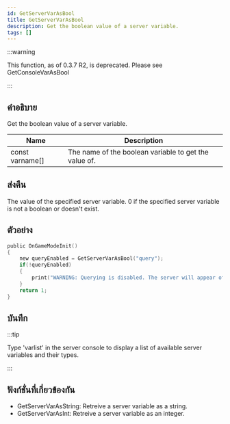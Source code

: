 ```yaml
---
id: GetServerVarAsBool
title: GetServerVarAsBool
description: Get the boolean value of a server variable.
tags: []
---
```


:::warning

This function, as of 0.3.7 R2, is deprecated. Please see GetConsoleVarAsBool

:::

## คำอธิบาย

Get the boolean value of a server variable.

| Name            | Description                                           |
| --------------- | ----------------------------------------------------- |
| const varname[] | The name of the boolean variable to get the value of. |

## ส่งคืน

The value of the specified server variable. 0 if the specified server variable is not a boolean or doesn't exist.

## ตัวอย่าง

```c
public OnGameModeInit()
{
    new queryEnabled = GetServerVarAsBool("query");
    if(!queryEnabled)
    {
        print("WARNING: Querying is disabled. The server will appear offline in the server browser.");
    }
    return 1;
}
```

## บันทึก

:::tip

Type 'varlist' in the server console to display a list of available server variables and their types.

:::

## ฟังก์ชั่นที่เกี่ยวข้องกัน

- GetServerVarAsString: Retreive a server variable as a string.
- GetServerVarAsInt: Retreive a server variable as an integer.
